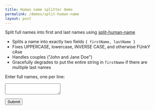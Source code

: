 ```yaml
---
title: Human name splitter demo
permalink: /demos/split-human-name
layout: post
---
```

Split full names into first and last names using [split-human-name](https://npmjs.com/package/split-human-name)

- Splits a name into exactly two fields `{ firstName, lastName }`
- Fixes UPPERCASE, lowercase, iNVERSE CASE, and otherwise FUnkY cAse
- Handles couples ("John and Jane Doe")
- Gracefully degrades to put the entire string in `firstName` if there are multiple last names

<form action="https://us-central1-demos-220218.cloudfunctions.net/split-human-name-dev-demo" method="POST">
    <p>Enter full names, one per line:</p>
    <p><textarea name="names" required></textarea></p>
    <p><button type="submit" class="button">Submit</button></p>
</form>
